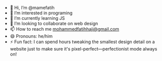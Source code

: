 - 👋 Hi, I’m @mamefatih
- 👀 I’m interested in programing
- 🌱 I’m currently learning JS
- 💞️ I’m looking to collaborate on web design
- 📫 How to reach me mohammedfatihhaji@gmail.com
- 😄 Pronouns: he/him
- ⚡ Fun fact: I can spend hours tweaking the smallest design detail on a website just to make sure it's pixel-perfect—perfectionist mode always on!
